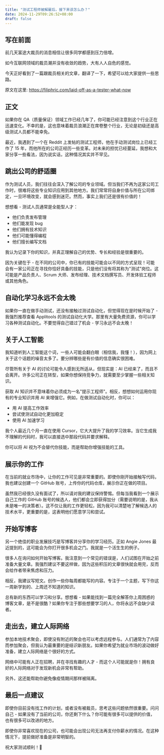 ```yaml
---
title: "测试工程师被解雇后，接下来该怎么办？"
date: 2024-11-29T09:26:52+08:00
draft: false
---
```


## 写在前面

前几天富途大裁员的消息相信让很多同学都感到压力倍增。

如今互联网领域的裁员潮并没有收敛的趋势，大有人人自危的感觉。

今天正好看到了一篇跟裁员相关的文章，翻译了一下，希望可以给大家提供一些思路。

原文在这里: https://filiphric.com/laid-off-as-a-tester-what-now

## 正文

如果你在 QA（质量保证）领域工作已经几年了，你可能已经注意到这个行业正在迅速变化。不幸的是，这也意味着裁员浪潮正在席卷整个行业，无论是初级还是高级测试人员都不能幸免。

最近，我遇到了一个在 Reddit 上发帖的测试工程师，他在手动测试岗位上已经工作了 15 年，而他所在的公司正经历一些变革。对未来的担忧已经蔓延，我想和大家分享一些看法，因为说实话，这种情况其实并不罕见。

## 跳出公司的舒适圈

作为测试人员，我们往往会深入了解公司的专业领域。但当我们不再为这家公司工作时，很难将这些专业知识应用到其他地方。我们常常将自身价值与所在公司绑定，一旦环境改变，就会感到迷茫。然而，事实上我们还是很有价值的！

想想看 - 测试人员通常是全能型人才：

- 他们负责发布管理
- 他们能发现 bug
- 他们拥有技术知识
- 他们可能懂得编程
- 他们擅长编写文档

我认为记录下你的知识，并真正理解自己的优势、专长和经验是很重要的。

因为关键在于 - 在不同的公司中，你已有的技能可能会以不同的方式呈现！可能会有一家公司正在寻找你恰好具备的技能，只是他们没有将其称为"测试"岗位。这可能是产品负责人、Scrum 大师、发布经理、技术文档撰写员、开发体验工程师或其他角色。

## 自动化学习永远不会太晚

如果你一直在做手动测试，还没有接触过测试自动化，但觉得现在是时候开始了 - 我强烈推荐查看 Applitools 的测试自动化大学。那里有大量免费资源，你可以学习各种测试自动化。不要觉得自己错过了机会 - 学习永远不会太晚！

## 关于人工智能

我知道听到人工智能这个词，一些人可能会翻白眼（相信我，我懂！），因为网上关于这个话题的噪音太多了。要分辨哪些是有价值的信息确实很困难。

尽管所有关于 AI 的讨论可能令人感到无所适从，但现实是：AI 已经来了，而且不会离开。许多公司正在转型，如果你想保持竞争力，就需要至少掌握一些相关知识。

获取 AI 知识并不意味着你必须成为一名"提示工程师"。相反，想想如何运用你现有的专业知识并用 AI 来增强它。例如，在做测试自动化时，你可以：

- 用 AI 提高工作效率
- 尝试使测试自动化更加稳定
- 使用 AI 加速学习

我个人最近几个月一直在使用 Cursor，它大大提升了我的学习效率。当它生成我不理解的代码时，我可以直接选中那段代码并要求解释。

你可以将 AI 视为不会替代你技能，而是帮助你增强技能的工具。

## 展示你的工作

在当前的就业市场中，让你的工作可见是非常重要的。即使你刚开始接触写代码，我也建议创建一个 GitHub 账号，上传你的代码仓库，展示你正在做的项目。

虽然我已经很久没有面试了，所以请对我的建议保持警惕。但每当我看到一个展示自己工作的 GitHub 账号的候选人，他们都会立即获得加分（需要说明的是，我从未是唯一的决策者）。这不仅让我的工作更轻松，因为我可以清楚地了解候选人的技术水平，更重要的是，这表明他们愿意学习和尝试。

## 开始写博客

另一个绝佳的职业发展技巧是写博客并分享你的学习经历。正如 Angie Jones 最近提到的，这可能会为你打开很多机会之门。我就是一个活生生的例子。

很多人在询问如何开始写博客。我注意到一个常见的错误是，人们试图在开始之前准备大量文章。我强烈建议不要这样做，因为这些积压的文章很快就会用完，反而会给作者带来焦虑和压力。

相反，我建议写短文。创作一些你每周都能写的内容。专注于一个主题，写下你这一周新学到的、上周还不知道的知识。

总有新的东西可以学习和分享。想想看 - 如果能找到一篇完全解答你上周困惑的博客文章，是不是很酷？如果你专注于那些想要学习的人，你将永远不会缺少读者。

## 走出去，建立人际网络

参加本地技术聚会，即使没有附近的聚会也可以考虑远程参与。人们通常为了内容而参加聚会，但我认为最重要的是结识新朋友。如果你希望为就业市场的波动做好准备，建立人际网络是个很好的方式。

网络中可能有人正在招聘，并在寻找有趣的人才 - 而这个人可能就是你！拥有良好的人际网络对于发现新机会非常有帮助。

另外，这还能帮助你避免像疫情期间那样被隔离。

## 最后一点建议

即使你目前没有找工作的计划，或者没有被裁员，思考这些问题依然很重要。问问自己 - 如果没有了当前的公司，你还剩下什么？你可能有很多可以提供的价值，也有很多可以改进的地方。

即使你非常喜欢现在的公司，也可能会出现公司无法再支付你薪水的情况。在这种情况下，提前做好准备是非常明智的。

祝大家测试顺利！🚀
